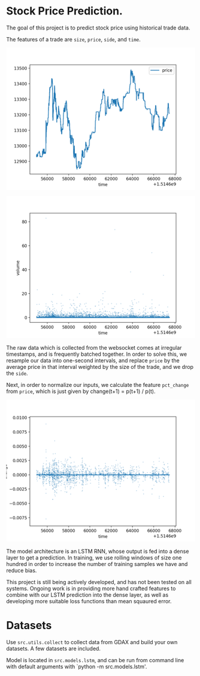 # Stock Price Prediction.

The goal of this project is to predict stock price using historical trade data.

The features of a trade are `size`, `price`, `side`, and `time`.


![img](./images/price_plot.png)

![img](./images/volume_plot.png)


The raw data which is collected from the websocket comes at irregular timestamps,
and is frequently batched together. In order to solve this, we resample our data
into one-second intervals, and replace `price` by the average price in that
interval weighted by the size of the trade, and we drop the `side`.  

Next, in order to normalize our inputs, we calculate the feature `pct_change`
from `price`, which is just given by change(t+1) = p(t+1) / p(t).

![img](./images/change_plot.png)

The model architecture is an LSTM RNN, whose output is fed into a dense layer to
get a prediction. In training, we use rolling windows of size one hundred in order to
increase the number of training samples we have and reduce bias. 

This project is still being actively developed, and has not been tested on all
systems. Ongoing work is in providing more hand crafted features to combine with
our LSTM prediction into the dense layer, as well as developing more
suitable loss functions than mean squaured error. 

# Datasets

Use `src.utils.collect` to collect data from GDAX and build your own datasets. A
few datasets are included.

Model is located in `src.models.lstm`, and can be run from command line with
default arguments with `python -m src.models.lstm'.
